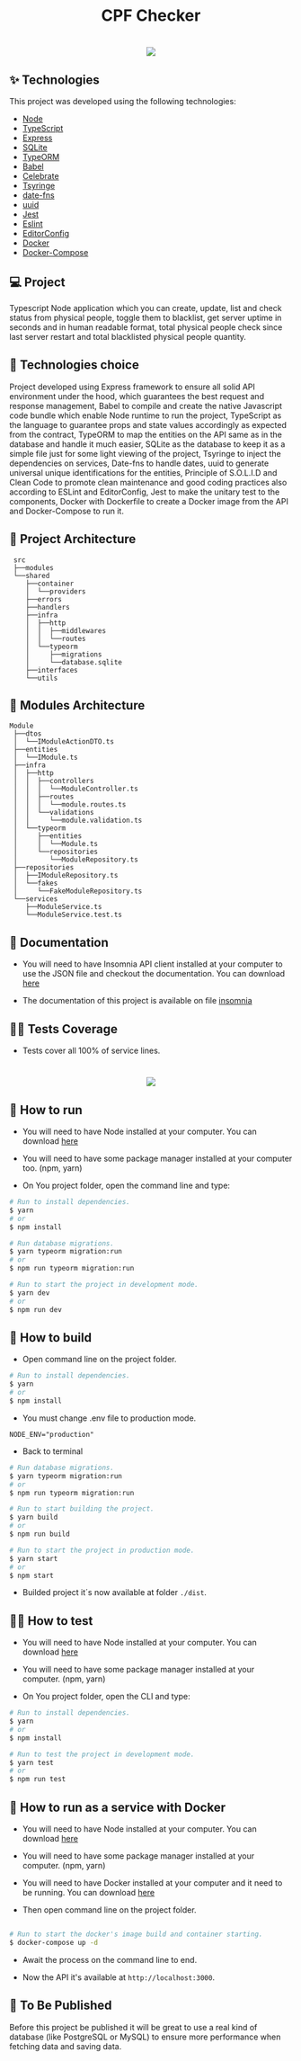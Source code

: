 <h1 align="center">CPF Checker</h1>

<h1 align="center"><img src="./images/preview.png" /></h1>

## ✨ Technologies

This project was developed using the following technologies:

- [Node](https://nodejs.org/en/)
- [TypeScript](https://www.typescriptlang.org/)
- [Express](https://expressjs.com/pt-br/)
- [SQLite](https://www.sqlite.org/index.html)
- [TypeORM](https://typeorm.io/#/)
- [Babel](https://babeljs.io/)
- [Celebrate](https://github.com/arb/celebrate)
- [Tsyringe](https://github.com/microsoft/tsyringe)
- [date-fns](https://date-fns.org/)
- [uuid](https://www.uuidgenerator.net/)
- [Jest](https://jestjs.io/pt-BR/)
- [Eslint](https://eslint.org/)
- [EditorConfig](https://editorconfig.org/)
- [Docker](https://www.docker.com/)
- [Docker-Compose](https://docs.docker.com/compose/)

## 💻 Project

Typescript Node application which you can create, update, list and check status from physical people, toggle them to blacklist, get server uptime in seconds and in human readable format, total physical people check since last server restart and total blacklisted physical people quantity.

## 🔧 Technologies choice

Project developed using Express framework to ensure all solid API environment under the hood, which guarantees the best request and response management, Babel to compile and create the native Javascript code bundle which enable Node runtime to run the project, TypeScript as the language to guarantee props and state values accordingly as expected from the contract, TypeORM to map the entities on the API same as in the database and handle it much easier, SQLite as the database to keep it as a simple file just for some light viewing of the project, Tsyringe to inject the dependencies on services, Date-fns to handle dates, uuid to generate universal unique identifications for the entities, Principle of S.O.L.I.D and Clean Code to promote clean maintenance and good coding practices also according to ESLint and EditorConfig, Jest to make the unitary test to the components, Docker with Dockerfile to create a Docker image from the API and Docker-Compose to run it.

 ## 🔨 Project Architecture

 ```
  src
  ├──modules
  └──shared
     ├──container
     │  └──providers
     ├──errors
     ├──handlers
     ├──infra
     │  ├──http
     │  │  ├──middlewares
     │  │  └──routes
     │  └──typeorm
     │     ├──migrations
     │     └──database.sqlite
     ├──interfaces
     └──utils
 ```

 ## 🧪 Modules Architecture

 ```
 Module
  ├──dtos
  │  └──IModuleActionDTO.ts
  ├──entities
  │  └──IModule.ts
  ├──infra
  │  ├──http
  │  │  ├──controllers
  │  │  │  └──ModuleController.ts
  │  │  ├──routes
  │  │  │  └──module.routes.ts
  │  │  └──validations
  │  │     └──module.validation.ts
  │  └──typeorm
  │     ├──entities
  │     │  └──Module.ts
  │     └──repositories
  │        └──ModuleRepository.ts
  ├──repositories
  │  ├──IModuleRepository.ts
  │  └──fakes
  │     └──FakeModuleRepository.ts
  └──services
     ├──ModuleService.ts
     └──ModuleService.test.ts
 ```

## 🤠 Documentation

- You will need to have Insomnia API client installed at your computer to use the JSON file and checkout the documentation.
You can download [here](https://insomnia.rest/download)

- The documentation of this project is available on file [insomnia](./insomnia/cpf-checker(v1).json)


## 👷‍♀️ Tests Coverage

- Tests cover all 100% of service lines.

<h1 align="center"><img src="./images/coverage.png" /></h1>

## 🚀 How to run

- You will need to have Node installed at your computer.
You can download [here](https://nodejs.org/en/)

- You will need to have some package manager installed at your computer too. (npm, yarn)

- On You project folder, open the command line and type:

```bash
# Run to install dependencies.
$ yarn
# or
$ npm install

# Run database migrations.
$ yarn typeorm migration:run
# or
$ npm run typeorm migration:run

# Run to start the project in development mode.
$ yarn dev
# or
$ npm run dev
```

## 🚧 How to build

- Open command line on the project folder.

```bash
# Run to install dependencies.
$ yarn
# or
$ npm install
```
- You must change .env file to production mode.

```.env
NODE_ENV="production"
```
- Back to terminal

```bash
# Run database migrations.
$ yarn typeorm migration:run
# or
$ npm run typeorm migration:run

# Run to start building the project.
$ yarn build
# or
$ npm run build

# Run to start the project in production mode.
$ yarn start
# or
$ npm start
```

- Builded project it´s now available at folder `./dist`.

## 👷‍♀️ How to test

- You will need to have Node installed at your computer.
You can download [here](https://nodejs.org/en/)

- You will need to have some package manager installed at your computer. (npm, yarn)

- On You project folder, open the CLI and type:
```bash
# Run to install dependencies.
$ yarn
# or
$ npm install

# Run to test the project in development mode.
$ yarn test
# or
$ npm run test
```

## 🐳 How to run as a service with Docker

- You will need to have Node installed at your computer.
You can download [here](https://nodejs.org/en/)

- You will need to have some package manager installed at your computer. (npm, yarn)

- You will need to have Docker installed at your computer and it need to be running.
You can download [here](https://docs.docker.com/desktop/windows/install/)

- Then open command line on the project folder.

```bash

# Run to start the docker's image build and container starting.
$ docker-compose up -d
```
- Await the process on the command line to end.

- Now the API it's available at `http://localhost:3000`.

## 💎 To Be Published

Before this project be published it will be great to use a real kind of database (like PostgreSQL or MySQL) to ensure more performance when fetching data and saving data.
